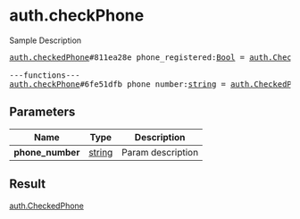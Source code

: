 # auth.checkPhone

Sample Description

<pre>
<a href="../constructor/auth.checkedPhone.md">auth.checkedPhone</a>#811ea28e phone_registered:<a href="../type/Bool.md">Bool</a> = <a href="../type/auth.CheckedPhone.md">auth.CheckedPhone</a>;

---functions---
<a href="../method/auth.checkPhone.md">auth.checkPhone</a>#6fe51dfb phone_number:<a href="../type/string.md">string</a> = <a href="../type/auth.CheckedPhone.md">auth.CheckedPhone</a>;</pre>
## Parameters

| Name | Type | Description |
|------|:----:|-------------|
| **phone_number** | <a href="../type/string.md">string</a> | Param description |

## Result

<a href="../type/auth.CheckedPhone.md">auth.CheckedPhone</a>

